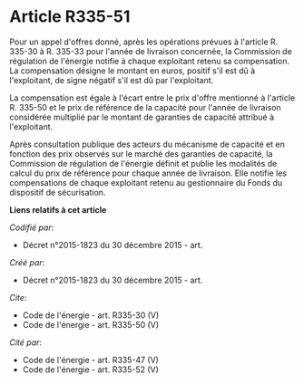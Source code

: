 # Article R335-51

Pour un appel d'offres donné, après les opérations prévues à l'article R. 335-30 à R. 335-33 pour l'année de livraison
concernée, la Commission de régulation de l'énergie notifie à chaque exploitant retenu sa compensation. La compensation
désigne le montant en euros, positif s'il est dû à l'exploitant, de signe négatif s'il est dû par l'exploitant. 

La compensation est égale à l'écart entre le prix d'offre mentionné à l'article R. 335-50 et le prix de référence de la
capacité pour l'année de livraison considérée multiplié par le montant de garanties de capacité attribué à l'exploitant. 

Après consultation publique des acteurs du mécanisme de capacité et en fonction des prix observés sur le marché des garanties
de capacité, la Commission de régulation de l'énergie définit et publie les modalités de calcul du prix de référence pour
chaque année de livraison. Elle notifie les compensations de chaque exploitant retenu au gestionnaire du Fonds du dispositif
de sécurisation.

**Liens relatifs à cet article**

_Codifié par_:

  - Décret n°2015-1823 du 30 décembre 2015 - art.

_Créé par_:

  - Décret n°2015-1823 du 30 décembre 2015 - art.

_Cite_:

  - Code de l'énergie - art. R335-30 (V)
  - Code de l'énergie - art. R335-50 (V)

_Cité par_:

  - Code de l'énergie - art. R335-47 (V)
  - Code de l'énergie - art. R335-52 (V)

